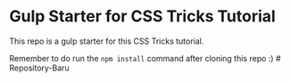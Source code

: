# Gulp Starter for CSS Tricks Tutorial  

This repo is a gulp starter for this CSS Tricks tutorial. 

Remember to do run the `npm install` command after cloning this repo :) # Repository-Baru
